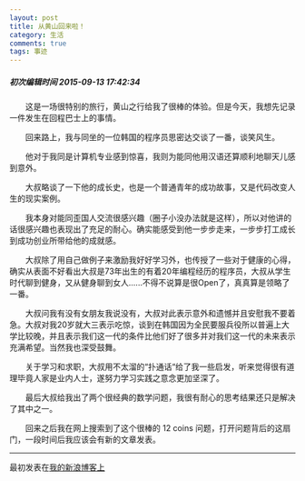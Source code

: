 ```yaml
---
layout: post
title: 从黄山回来啦！
category: 生活
comments: true
tags: 事迹
---
```



##### 初次编辑时间 2015-09-13 17:42:34

&emsp;&emsp;这是一场很特别的旅行，黄山之行给我了很棒的体验。但是今天，我想先记录一件发生在回程巴士上的事情。

&emsp;&emsp;回来路上，我与同坐的一位韩国的程序员思密达交谈了一番，谈笑风生。

&emsp;&emsp;他对于我同是计算机专业感到惊喜，我则为能同他用汉语还算顺利地聊天儿感到意外。

&emsp;&emsp;大叔略谈了一下他的成长史，也是一个普通青年的成功故事，又是代码改变人生的现实案例。

&emsp;&emsp;我本身对能同歪国人交流很感兴趣（圈子小没办法就是这样），所以对他讲的话很感兴趣也表现出了充足的耐心。确实能感受到他一步步走来，一步步打工成长到成功创业所带给他的成就感。

&emsp;&emsp;大叔除了用自己做例子来激励我好好学习外，也传授了一些对于健康的心得，确实从表面不好看出大叔是73年出生的有着20年编程经历的程序员，大叔从学生时代聊到健身，又从健身聊到女人......不得不说算是很Open了，真真算是领略了一番。

&emsp;&emsp;大叔问我有没有女朋友我说没有，大叔对此表示意外和遗憾并且安慰我不要着急。大叔对我20岁就大三表示吃惊，谈到在韩国因为全民要服兵役所以普遍上大学比较晚，并且表示我们这一代的条件比他们好了很多并对我们这一代的未来表示充满希望。当然我也深受鼓舞。

&emsp;&emsp;关于学习和求职，大叔用不太溜的“扑通话“给了我一些启发，听来觉得很有道理毕竟人家是业内人士，遂努力学习实践之意念更加坚深了。

&emsp;&emsp;最后大叔给我出了两个很经典的数学问题，我很有耐心的思考结果还只是解决了其中之一。

&emsp;&emsp;回来之后我在网上搜索到了这个很棒的 12 coins 问题，打开问题背后的这扇门，一段时间后我应该会有新的文章发表。

---
最初发表在[我的新浪博客上](http://blog.sina.com.cn/bestbuild)
